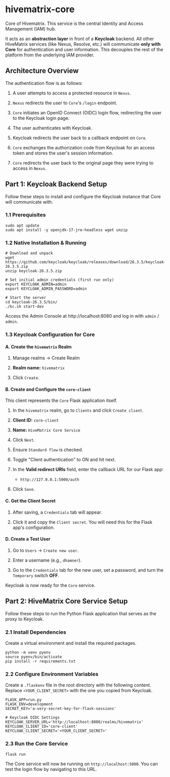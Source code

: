 
# hivematrix-core

Core of Hivematrix. This service is the central Identity and Access Management (IAM) hub.

It acts as an **abstraction layer** in front of a **Keycloak** backend. All other HiveMatrix services (like Nexus, Resolve, etc.) will communicate **only with Core** for authentication and user information. This decouples the rest of the platform from the underlying IAM provider.

## Architecture Overview

The authentication flow is as follows:

1.  A user attempts to access a protected resource in `Nexus`.

2.  `Nexus` redirects the user to `Core`'s `/login` endpoint.

3.  `Core` initiates an OpenID Connect (OIDC) login flow, redirecting the user to the Keycloak login page.

4.  The user authenticates with Keycloak.

5.  Keycloak redirects the user back to a callback endpoint on `Core`.

6.  `Core` exchanges the authorization code from Keycloak for an access token and stores the user's session information.

7.  `Core` redirects the user back to the original page they were trying to access in `Nexus`.


## Part 1: Keycloak Backend Setup

Follow these steps to install and configure the Keycloak instance that Core will communicate with.

### 1.1 Prerequisites

```
sudo apt update
sudo apt install -y openjdk-17-jre-headless wget unzip

```

### 1.2 Native Installation & Running

```
# Download and unpack
wget https://github.com/keycloak/keycloak/releases/download/26.3.5/keycloak-26.3.5.zip
unzip keycloak-26.3.5.zip

# Set initial admin credentials (first run only)
export KEYCLOAK_ADMIN=admin
export KEYCLOAK_ADMIN_PASSWORD=admin

# Start the server
cd keycloak-26.3.5/bin/
./kc.sh start-dev

```

Access the Admin Console at http://localhost:8080 and log in with `admin` / `admin`.

### 1.3 Keycloak Configuration for Core

#### A. Create the `hivematrix` Realm

1.  Manage realms -> Create Realm

2.  **Realm name:**  `hivematrix`

3.  Click `Create`.


#### B. Create and Configure the `core-client`

This client represents the `Core` Flask application itself.

1.  In the `hivematrix` realm, go to `Clients` and click `Create client`.

2.  **Client ID:**  `core-client`

3.  **Name:**  `HiveMatrix Core Service`

4.  Click `Next`.

5.  Ensure `Standard flow` is checked.

6.  Toggle "Client authentication" to ON and hit next.

7.  In the **Valid redirect URIs** field, enter the callback URL for our Flask app:

    -   `http://127.0.0.1:5000/auth`

8.  Click `Save`.


#### C. Get the Client Secret

1.  After saving, a `Credentials` tab will appear.

2.  Click it and copy the `Client secret`. You will need this for the Flask app's configuration.


#### D. Create a Test User

1.  Go to `Users` -> `Create new user`.

2.  Enter a username (e.g., `dhamner`).

3.  Go to the `Credentials` tab for the new user, set a password, and turn the `Temporary` switch **OFF**.


Keycloak is now ready for the `Core` service.

## Part 2: HiveMatrix Core Service Setup

Follow these steps to run the Python Flask application that serves as the proxy to Keycloak.

### 2.1 Install Dependencies

Create a virtual environment and install the required packages.

```
python -m venv pyenv
source pyenv/bin/activate
pip install -r requirements.txt

```

### 2.2 Configure Environment Variables

Create a `.flaskenv` file in the root directory with the following content. Replace `<YOUR_CLIENT_SECRET>` with the one you copied from Keycloak.

```
FLASK_APP=run.py
FLASK_ENV=development
SECRET_KEY='a-very-secret-key-for-flask-sessions'

# Keycloak OIDC Settings
KEYCLOAK_SERVER_URL='http://localhost:8080/realms/hivematrix'
KEYCLOAK_CLIENT_ID='core-client'
KEYCLOAK_CLIENT_SECRET='<YOUR_CLIENT_SECRET>'

```

### 2.3 Run the Core Service

```
flask run

```

The Core service will now be running on `http://localhost:5000`. You can test the login flow by navigating to this URL.
